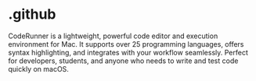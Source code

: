 # .github
CodeRunner is a lightweight, powerful code editor and execution environment for Mac. It supports over 25 programming languages, offers syntax highlighting, and integrates with your workflow seamlessly. Perfect for developers, students, and anyone who needs to write and test code quickly on macOS.
